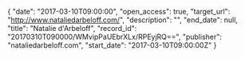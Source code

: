 {
  "date": "2017-03-10T09:00:00", 
  "open_access": true, 
  "target_url": "http://www.nataliedarbeloff.com/", 
  "description": "", 
  "end_date": null, 
  "title": "Natalie d'Arbeloff", 
  "record_id": "20170310T090000/WMvipPaUEbrXLx/RPEyjRQ==", 
  "publisher": "nataliedarbeloff.com", 
  "start_date": "2017-03-10T09:00:00Z"
}

